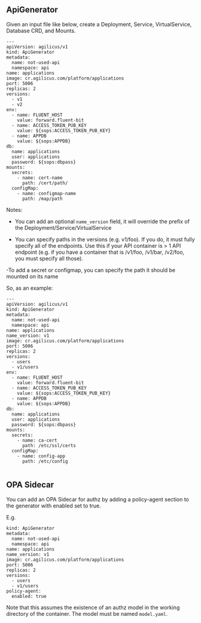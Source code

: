 ## ApiGenerator

Given an input file like below, create a Deployment, Service, VirtualService, Database CRD, and Mounts.

```
---
apiVersion: agilicus/v1
kind: ApiGenerator
metadata:
  name: not-used-api
  namespace: api
name: applications
image: cr.agilicus.com/platform/applications
port: 5006
replicas: 2
versions: 
  - v1
  - v2
env:
  - name: FLUENT_HOST
    value: forward.fluent-bit
  - name: ACCESS_TOKEN_PUB_KEY
    value: ${sops:ACCESS_TOKEN_PUB_KEY}
  - name: APPDB
    value: ${sops:APPDB}
db:
  name: applications
  user: applications
  password: ${sops:dbpass}
mounts:
  secrets:
    - name: cert-name
      path: /cert/path/
  configMap:
    - name: configmap-name
      path: /map/path

```

Notes:

- You can add an optional `name_version` field, it will override the prefix
of the Deployment/Service/VirtualService

- You can specify paths in the versions (e.g. v1/foo). If you do, it must
fully specify all of the endpoints. Use this if your API container is > 1 API
endpoint (e.g. if you have a container that is /v1/foo, /v1/bar, /v2/foo, you
must specify all those).

-To add a secret or configmap, you can specify the path it should be mounted 
on its name

So, as an example:

```
---
apiVersion: agilicus/v1
kind: ApiGenerator
metadata:
  name: not-used-api
  namespace: api
name: applications
name_version: v1
image: cr.agilicus.com/platform/applications
port: 5006
replicas: 2
versions: 
  - users
  - v1/users
env:
  - name: FLUENT_HOST
    value: forward.fluent-bit
  - name: ACCESS_TOKEN_PUB_KEY
    value: ${sops:ACCESS_TOKEN_PUB_KEY}
  - name: APPDB
    value: ${sops:APPDB}
db:
  name: applications
  user: applications
  password: ${sops:dbpass}
mounts:
  secrets:
    - name: ca-cert
      path: /etc/ssl/certs
  configMap:
    - name: config-app
      path: /etc/config


```
## OPA Sidecar

You can add an OPA Sidecar for authz by adding a policy-agent
section to the generator with enabled set to true.

E.g.

```
kind: ApiGenerator
metadata:
  name: not-used-api
  namespace: api
name: applications
name_version: v1
image: cr.agilicus.com/platform/applications
port: 5006
replicas: 2
versions: 
  - users
  - v1/users
policy-agent:
  enabled: true
```

Note that this assumes the existence of an authz model in the working
directory of the container. The model must be named `model.yaml`.
